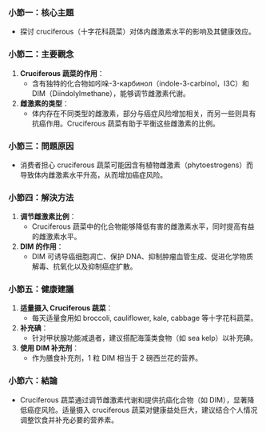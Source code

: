 ### 小節一：核心主題  
- 探讨 cruciferous（十字花科蔬菜）对体内雌激素水平的影响及其健康效应。

### 小節二：主要觀念  
1. **Cruciferous 蔬菜的作用**：
   - 含有独特的化合物如吲哚-3-карбинол（indole-3-carbinol，I3C）和DIM（Diindolylmethane），能够调节雌激素代谢。
2. **雌激素的类型**：
   - 体内存在不同类型的雌激素，部分与癌症风险增加相关，而另一些则具有抗癌作用。Cruciferous 蔬菜有助于平衡这些雌激素的比例。

### 小節三：問題原因  
- 消费者担心 cruciferous 蔬菜可能因含有植物雌激素（phytoestrogens）而导致体内雌激素水平升高，从而增加癌症风险。

### 小節四：解決方法  
1. **调节雌激素比例**：
   - Cruciferous 蔬菜中的化合物能够降低有害的雌激素水平，同时提高有益的雌激素水平。
2. **DIM 的作用**：
   - DIM 可诱导癌细胞凋亡、保护 DNA、抑制肿瘤血管生成、促进化学物质解毒、抗氧化以及抑制癌症扩散。

### 小節五：健康建議  
1. **适量摄入 Cruciferous 蔬菜**：
   - 每天适量食用如 broccoli, cauliflower, kale, cabbage 等十字花科蔬菜。
2. **补充碘**：
   - 针对甲状腺功能减退者，建议搭配海藻类食物（如 sea kelp）以补充碘。
3. **使用 DIM 补充剂**：
   - 作为膳食补充剂，1 粒 DIM 相当于 2 磅西兰花的营养。

### 小節六：結論  
- Cruciferous 蔬菜通过调节雌激素代谢和提供抗癌化合物（如 DIM），显著降低癌症风险。适量摄入 cruciferous 蔬菜对健康益处巨大，建议结合个人情况调整饮食并补充必要的营养素。